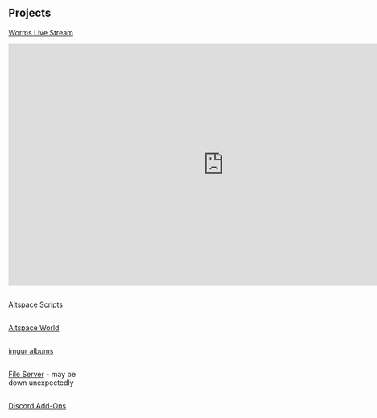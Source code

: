 <h2 id="projects">Projects</h2>
  <p><a href="http://gg.gg/worms">Worms Live Stream</a></p>
  <iframe width="854" height="480" src="https://www.youtube.com/embed/_cjA1Ne6rH8?autoplay=true" frameborder="0" allow="autoplay; encrypted-media" allowfullscreen></iframe><hr style="height:1px; visibility:hidden;" />
  <p><a href="/AltspaceVR/">Altspace Scripts</a></p><hr style="height:1px; visibility:hidden;" />
  <p><a href="https://account.altvr.com/worlds/954689156213113037">Altspace World</a></p><hr style="height:1px; visibility:hidden;" />
  <p><a href="https://lunartiger69.imgur.com/" target="_blank">imgur albums</a></p><hr style="height:1px; visibility:hidden;" />
  <p><a href='http://lunar.zapto.org'>File Server</a> - may be<br>down unexpectedly</p><hr style="height:1px; visibility:hidden;" />
  <p><a href='/Discord'>Discord Add-Ons</a></p>